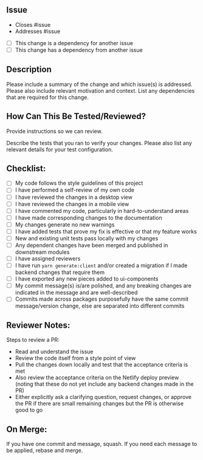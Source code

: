 ## Issue

- Closes #issue
- Addresses #issue
- [ ] This change is a dependency for another issue
- [ ] This change has a dependency from another issue

## Description

Please include a summary of the change and which issue(s) is addressed. Please also include relevant motivation and context. List any dependencies that are required for this change.

## How Can This Be Tested/Reviewed?

Provide instructions so we can review.

Describe the tests that you ran to verify your changes. Please also list any relevant details for your test configuration.

## Checklist:

- [ ] My code follows the style guidelines of this project
- [ ] I have performed a self-review of my own code
- [ ] I have reviewed the changes in a desktop view
- [ ] I have reviewed the changes in a mobile view
- [ ] I have commented my code, particularly in hard-to-understand areas
- [ ] I have made corresponding changes to the documentation
- [ ] My changes generate no new warnings
- [ ] I have added tests that prove my fix is effective or that my feature works
- [ ] New and existing unit tests pass locally with my changes
- [ ] Any dependent changes have been merged and published in downstream modules
- [ ] I have assigned reviewers
- [ ] I have run `yarn generate:client` and/or created a migration if I made backend changes that require them
- [ ] I have exported any new pieces added to ui-components
- [ ] My commit message(s) is/are polished, and any breaking changes are indicated in the message and are well-described
- [ ] Commits made across packages purposefully have the same commit message/version change, else are separated into different commits

## Reviewer Notes:

Steps to review a PR:

- Read and understand the issue
- Review the code itself from a style point of view
- Pull the changes down locally and test that the acceptance criteria is met
- Also review the acceptance criteria on the Netlify deploy preview (noting that these do not yet include any backend changes made in the PR)
- Either explicitly ask a clarifying question, request changes, or approve the PR if there are small remaining changes but the PR is otherwise good to go

## On Merge:

If you have one commit and message, squash. If you need each message to be applied, rebase and merge.

